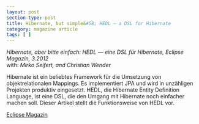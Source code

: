 ```yaml
---
layout: post
section-type: post
title: Hibernate, but simple&#58; HEDL — a DSL for Hibernate
category: magazine article
tags: [ ]
---
```

_Hibernate, aber bitte einfach: HEDL — eine DSL für Hibernate, Eclipse Magazin, 3.2012_
<br/>with: _Mirko Seifert, and Christian Wender_

Hibernate ist ein beliebtes Framework für die Umsetzung von objektrelationalen Mappings. Es implementiert JPA und wird in unzähligen Projekten produktiv eingesetzt. HEDL, die Hibernate Entity Definition Language, ist eine DSL, die den Umgang mit Hibernate noch einfacher machen soll. Dieser Artikel stellt die Funktionsweise von HEDL vor.

<a href="https://jaxenter.de/magazine/eclipse-magazin">Eclipse Magazin</a>
